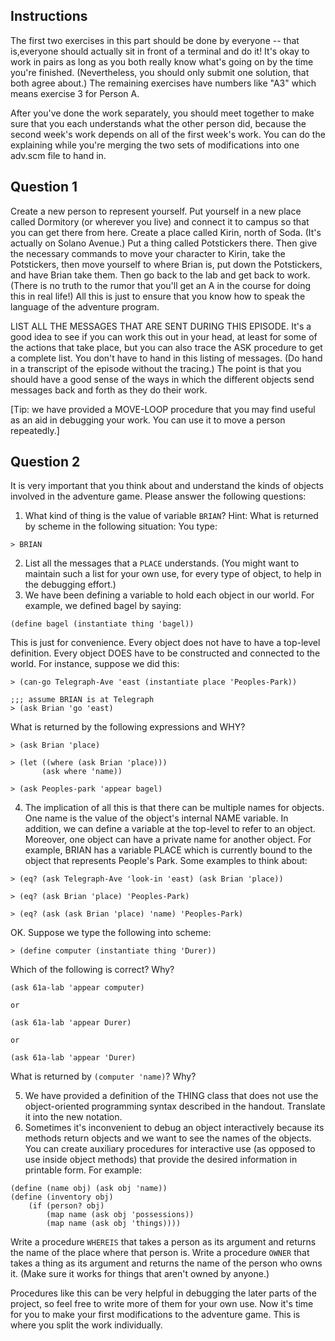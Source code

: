 ## Instructions

The first two exercises in this part should be done by everyone -- that
is,everyone should actually sit in front of a terminal and do it! It's okay to
work in pairs as long as you both really know what's going on by the time
you're finished. (Nevertheless, you should only submit one solution, that both
agree about.) The remaining exercises have numbers like "A3" which means
exercise 3 for Person A.

After you've done the work separately, you should meet together to make sure
that you each understands what the other person did, because the second week's
work depends on all of the first week's work. You can do the explaining while
you're merging the two sets of modifications into one adv.scm file to hand in.

## Question 1

Create a new person to represent yourself. Put yourself in a new place called
Dormitory (or wherever you live) and connect it to campus so that you can get
there from here. Create a place called Kirin, north of Soda. (It's actually on
Solano Avenue.) Put a thing called Potstickers there. Then give the necessary
commands to move your character to Kirin, take the Potstickers, then move
yourself to where Brian is, put down the Potstickers, and have Brian take
them. Then go back to the lab and get back to work. (There is no truth to the
rumor that you'll get an A in the course for doing this in real life!) All
this is just to ensure that you know how to speak the language of the
adventure program.

LIST ALL THE MESSAGES THAT ARE SENT DURING THIS EPISODE. It's a good idea to
see if you can work this out in your head, at least for some of the actions
that take place, but you can also trace the ASK procedure to get a complete
list. You don't have to hand in this listing of messages. (Do hand in a
transcript of the episode without the tracing.) The point is that you should
have a good sense of the ways in which the different objects send messages
back and forth as they do their work.

[Tip: we have provided a MOVE-LOOP procedure that you may find useful as an
aid in debugging your work. You can use it to move a person repeatedly.]

## Question 2

It is very important that you think about and understand the kinds of objects
involved in the adventure game. Please answer the following questions:

  1. What kind of thing is the value of variable `BRIAN`? Hint: What is returned by scheme in the following situation: You type:
    
    > BRIAN

  2. List all the messages that a `PLACE` understands. (You might want to maintain such a list for your own use, for every type of object, to help in the debugging effort.)
  3. We have been defining a variable to hold each object in our world. For example, we defined bagel by saying:
    
    (define bagel (instantiate thing 'bagel))

This is just for convenience. Every object does not have to have a top-level
definition. Every object DOES have to be constructed and connected to the
world. For instance, suppose we did this:

    
    
    > (can-go Telegraph-Ave 'east (instantiate place 'Peoples-Park))
    
    ;;; assume BRIAN is at Telegraph
    > (ask Brian 'go 'east)
    
    

What is returned by the following expressions and WHY?

    
    
    > (ask Brian 'place)
    
    > (let ((where (ask Brian 'place)))
           (ask where 'name))
    
    > (ask Peoples-park 'appear bagel)
    
    

  4. The implication of all this is that there can be multiple names for objects. One name is the value of the object's internal NAME variable. In addition, we can define a variable at the top-level to refer to an object. Moreover, one object can have a private name for another object. For example, BRIAN has a variable PLACE which is currently bound to the object that represents People's Park. Some examples to think about:
    
    
    > (eq? (ask Telegraph-Ave 'look-in 'east) (ask Brian 'place))
    
    > (eq? (ask Brian 'place) 'Peoples-Park)
    
    > (eq? (ask (ask Brian 'place) 'name) 'Peoples-Park)
    

OK. Suppose we type the following into scheme:

    
    
    > (define computer (instantiate thing 'Durer))
    

Which of the following is correct? Why?

    
    
    (ask 61a-lab 'appear computer)
    
    or 
    
    (ask 61a-lab 'appear Durer)
    
    or
    
    (ask 61a-lab 'appear 'Durer)
    

What is returned by `(computer 'name)`? Why?

  5. We have provided a definition of the THING class that does not use the object-oriented programming syntax described in the handout. Translate it into the new notation.
  6. Sometimes it's inconvenient to debug an object interactively because its methods return objects and we want to see the names of the objects. You can create auxiliary procedures for interactive use (as opposed to use inside object methods) that provide the desired information in printable form. For example:
    
    
    (define (name obj) (ask obj 'name))
    (define (inventory obj)
        (if (person? obj)
            (map name (ask obj 'possessions))
            (map name (ask obj 'things))))
    

Write a procedure `WHEREIS` that takes a person as its argument and returns
the name of the place where that person is. Write a procedure `OWNER` that
takes a thing as its argument and returns the name of the person who owns it.
(Make sure it works for things that aren't owned by anyone.)

Procedures like this can be very helpful in debugging the later parts of the
project, so feel free to write more of them for your own use. Now it's time
for you to make your first modifications to the adventure game. This is where
you split the work individually.

